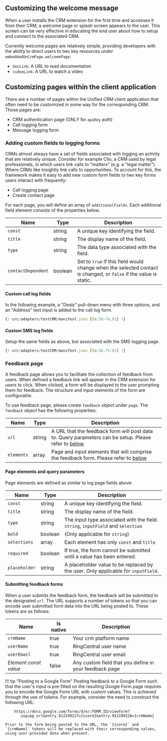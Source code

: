 ## Customizing the welcome message

When a user installs the CRM extension for the first time and accesses it from their CRM, a welcome page or splash screen appears to the user. This screen can be very effective in educating the end user about how to setup and connect to the associated CRM. 

Currently welcome pages are relatively simple, providing developers with the ability to direct users to two key resources under `embeddedOnCrmPage.welcomePage`:

* `docLink`: A URL to read documentation
* `videoLink`: A URL to watch a video

## Customizing pages within the client application

There are a number of pages within the Unified CRM client application that often need to be customized in some way for the corresponding CRM. Those pages are:

* CRM authentication page (ONLY for `apiKey` auth)
* Call logging form
* Message logging form

### Adding custom fields to logging forms

CRMs almost always have a set of fields associated with logging an activity that are relatively unique. Consider for example Clio, a CRM used by legal professionals, in which users link calls to "matters" (e.g. a "legal matter"). Where CRMs like Insightly link calls to opportunities. To account for this, the framework makes it easy to add new custom form fields to two key forms users interact with frequently:

* Call logging page
* Create contact page

For each page, you will define an array of `additionalFields`. Each additional field element consists of the properties below.

| Name               | Type    | Description |
|--------------------|---------|-------------|
| `const`            | string  | A unique key identifying the field. |
| `title`            | string  | The display name of the field. |
| `type`             | string  | The data type associated with the field. |
| `contactDependent` | boolean | Set to `true` if this field would change when the selected contact is changed, or `false` if the value is static.  |

#### Custom call log fields

In the following example, a "Deals" pull-down menu with three options, and an "Address" text input is added to the call log form. 

```js
{! src/adapters/testCRM/manifest.json [ln:58-74,91] !}
```

#### Custom SMS log fields

Setup the same fields as above, but associated with the SMS logging page.

```js
{! src/adapters/testCRM/manifest.json [ln:58,75-91] !}
```

### Feedback page

A feedback page allows you to facilitate the collection of feedback from users. When defined a feedback link will appear in the CRM extension for users to click. When clicked, a form will be displayed to the user prompting them for feedback. The structure and input elements of the form are configurable.

To use feedback page, please create `feedback` object under `page`. The `feedback` object has the following properties:

| Name       | Type    | Description |
|------------|---------|-------------|
| `url`      | string  | A URL that the feedback form will post data to. Query parameters can be setup. Please refer to [below](#page-elements-and-query-parameters) |
| `elements` | array   | Page and input elements that will comprise the feedback form. Please refer to [below](#page-elements-and-query-parameters)  |

#### Page elements and query parameters

Page elements are defined as similar to log page fields above:

| Name    | Type   | Description                         |
|---------|--------|-------------------------------------|
| `const` | string | A unique key identifying the field. |
| `title` | string | The display name of the field.      |
| `type`  | string | The input type associated with the field. `string`, `inputField` and `selection` |
| `bold`  | boolean | (Only applicable for `string`)  |
| `selections`  | array   | Each element has only `const` and `title`|
| `required`    | boolean | If true, the form cannot be submitted until a value has been entered. |
| `placeholder` | string  | A placeholder value to be replaced by the user. Only applicable for `inputField`. |

#### Submitting feedback forms

When a user submits the feedback form, the feedback will be submitted to the designated `url`. The URL supports a number of tokens so that you can encode user submitted form data into the URL being posted to. These tokens are as follows:

| Name        | Is native | Description            |
|-------------|-----------|------------------------|
| `crmName`   | true      | Your crm platform name |
| `userName`  | true      | RingCentral user name  |
| `userEmail` | true      | RingCentral user email |
| *Element const value* | false     | Any custom field that you define in your feedback page |

!!! tip "Posting to a Google Form"
    Posting feedback to a Google Form such that the user's input is pre-filled on the resulting Google Form page requires you to encode the Google Form URL with custom values. This is achieved through the use of tokens. For example, consider the need to construct the following URL:
	
	    https://docs.google.com/forms/d/e/:FORM_ID/viewform?
	       usp=pp_url&entry.912199227={score}&entry.912199228={crmName}
		
	Prior to the form being posted to the URL, the `{score}` and `{crmName}` tokens will be replaced with their corresponding values, using user-provided data when present. 

